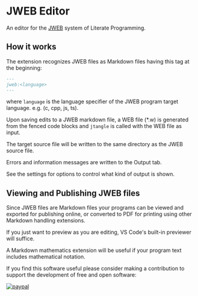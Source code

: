 # JWEB Editor

An editor for the [JWEB](https://github.com/matjp/jweb) system of Literate Programming.

## How it works

The extension recognizes JWEB files as Markdown files having this tag at the beginning:

```markdown
---
jweb:<language>
---
```

where `language` is the language specifier of the JWEB program target language. e.g. (c, cpp, js, ts).

Upon saving edits to a JWEB markdown file, a WEB file (*.w) is generated from the fenced code blocks and `jtangle` is called with the WEB file as input.

The target source file will be written to the same directory as the JWEB source file.

Errors and information messages are written to the Output tab.

See the settings for options to control what kind of output is shown.

## Viewing and Publishing JWEB files

Since JWEB files are Markdown files your programs can be viewed and exported for publishing online, or converted to PDF for printing using other Markdown handling extensions.

If you just want to preview as you are editing, VS Code's built-in previewer will suffice.

A Markdown mathematics extension will be useful if your program text includes mathematical notation.

If you find this software useful please consider making a contribution to support the development of free and open software:

[![paypal](https://www.paypalobjects.com/en_US/i/btn/btn_donateCC_LG.gif)](https://www.paypal.com/donate/?business=4Y8W9NDGYET6A&no_recurring=0&currency_code=USD)
